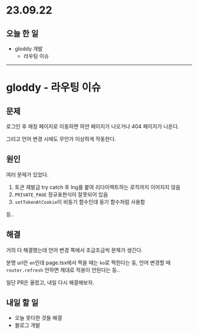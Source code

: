 # 23.09.22

## 오늘 한 일

- gloddy 개발
  - 라우팅 이슈

---

# gloddy - 라우팅 이슈

## 문제

로그인 후 매칭 페이지로 이동하면 하얀 페이지가 나오거나 404 페이지가 나온다.

그리고 언어 변경 시에도 무언가 이상하게 작동한다.

## 원인

여러 문제가 있었다.

1. 토큰 재발급 try catch 후 lng를 붙여 리다이렉트하는 로직까지 이어지지 않음
2. `PRIVATE_PAGE` 정규표현식이 잘못되어 있음
3. `setTokenAtCookie`이 비동기 함수인데 동기 함수처럼 사용함

등..

## 해결

거의 다 해결했는데 언어 변경 쪽에서 조금조금씩 문제가 생긴다.

분명 url은 `en`인데 page.tsx에서 찍을 때는 `ko`로 찍힌다는 둥, 언어 변경할 때 `router.refresh` 안하면 제대로 적용이 안된다는 둥..

일단 PR은 올렸고, 내일 다시 해결해보자.

## 내일 할 일

- 오늘 못다한 것들 해결
- 블로그 개발
